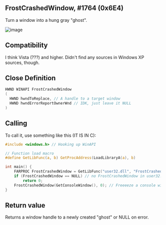## FrostCrashedWindow, #1764 (0x6E4)

Turn a window into a hung gray "ghost".

![image](https://i.imgur.com/bhILbHH.gif)

## Compatibility

I think Vista (???) and higher.
Didn't find any sources in Windows XP sources, though.

## Close Definition
```C
HWND WINAPI FrostCrashedWindow
(
  HWND hwndToReplace, // A handle to a target window
  HWND hwndErrorReportOwnerWnd // IDK, just leave it NULL
)
```
## Calling
To call it, use something like this (IT IS IN C):

```C
#include <windows.h> // Hooking up WinAPI

// Function load macro
#define GetLibFunc(a, b) GetProcAddress(LoadLibraryA(a), b)

int main() {
	FARPROC FrostCrashedWindow = GetLibFunc("user32.dll", "FrostCrashedWindow"); // Get a function
	if (FrostCrashedWindow == NULL) // no FrostCrashedWindow in user32.dll = we are running Windows XP or lower
		return 0;
	FrostCrashedWindow(GetConsoleWindow(), 0); // Freeeeze a console window
}
```

## Return value
Returns a window handle to a newly created "ghost" or NULL on error.
